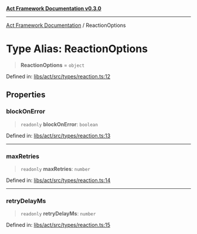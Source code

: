 [**Act Framework Documentation v0.3.0**](../README.md)

***

[Act Framework Documentation](../globals.md) / ReactionOptions

# Type Alias: ReactionOptions

> **ReactionOptions** = `object`

Defined in: [libs/act/src/types/reaction.ts:12](https://github.com/Rotorsoft/act-root/blob/b40f67575d048d860d7c67a52d36c927803922d7/libs/act/src/types/reaction.ts#L12)

## Properties

### blockOnError

> `readonly` **blockOnError**: `boolean`

Defined in: [libs/act/src/types/reaction.ts:13](https://github.com/Rotorsoft/act-root/blob/b40f67575d048d860d7c67a52d36c927803922d7/libs/act/src/types/reaction.ts#L13)

***

### maxRetries

> `readonly` **maxRetries**: `number`

Defined in: [libs/act/src/types/reaction.ts:14](https://github.com/Rotorsoft/act-root/blob/b40f67575d048d860d7c67a52d36c927803922d7/libs/act/src/types/reaction.ts#L14)

***

### retryDelayMs

> `readonly` **retryDelayMs**: `number`

Defined in: [libs/act/src/types/reaction.ts:15](https://github.com/Rotorsoft/act-root/blob/b40f67575d048d860d7c67a52d36c927803922d7/libs/act/src/types/reaction.ts#L15)
